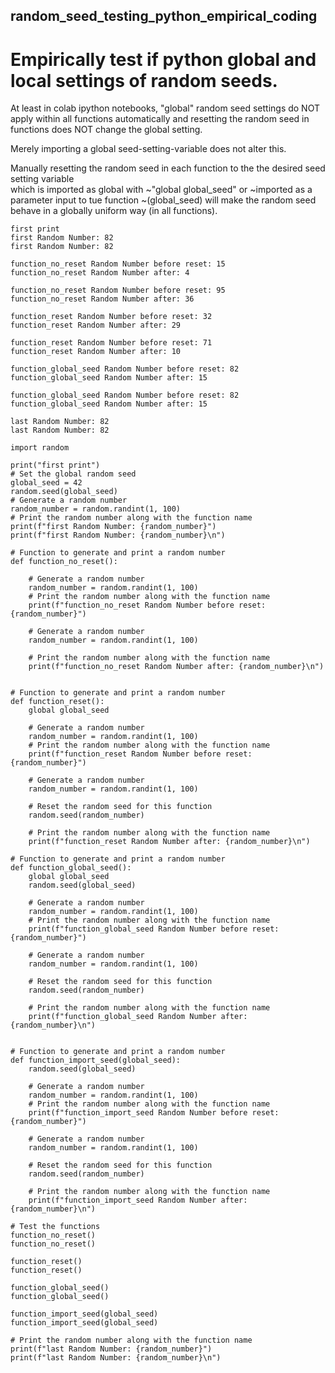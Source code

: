 
## random_seed_testing_python_empirical_coding
# Empirically test if python global and local settings of random seeds.

At least in colab ipython notebooks,
"global" random seed settings do NOT apply within all functions automatically 
and resetting the random seed in functions does NOT change the global setting.

Merely importing a global seed-setting-variable does not alter this.

Manually resetting the random seed in each function
to the the desired seed setting variable  
which is imported as global with ~"global global_seed"
or ~imported as a parameter input to tue function ~(global_seed)
will make the random seed behave in a globally uniform way (in all functions).


```
first print
first Random Number: 82
first Random Number: 82

function_no_reset Random Number before reset: 15
function_no_reset Random Number after: 4

function_no_reset Random Number before reset: 95
function_no_reset Random Number after: 36

function_reset Random Number before reset: 32
function_reset Random Number after: 29

function_reset Random Number before reset: 71
function_reset Random Number after: 10

function_global_seed Random Number before reset: 82
function_global_seed Random Number after: 15

function_global_seed Random Number before reset: 82
function_global_seed Random Number after: 15

last Random Number: 82
last Random Number: 82
```

```
import random

print("first print")
# Set the global random seed
global_seed = 42
random.seed(global_seed)
# Generate a random number
random_number = random.randint(1, 100)
# Print the random number along with the function name
print(f"first Random Number: {random_number}")
print(f"first Random Number: {random_number}\n")

# Function to generate and print a random number
def function_no_reset():

    # Generate a random number
    random_number = random.randint(1, 100)
    # Print the random number along with the function name
    print(f"function_no_reset Random Number before reset: {random_number}")

    # Generate a random number
    random_number = random.randint(1, 100)

    # Print the random number along with the function name
    print(f"function_no_reset Random Number after: {random_number}\n")


# Function to generate and print a random number
def function_reset():
    global global_seed

    # Generate a random number
    random_number = random.randint(1, 100)
    # Print the random number along with the function name
    print(f"function_reset Random Number before reset: {random_number}")

    # Generate a random number
    random_number = random.randint(1, 100)

    # Reset the random seed for this function
    random.seed(random_number)

    # Print the random number along with the function name
    print(f"function_reset Random Number after: {random_number}\n")

# Function to generate and print a random number
def function_global_seed():
    global global_seed
    random.seed(global_seed)

    # Generate a random number
    random_number = random.randint(1, 100)
    # Print the random number along with the function name
    print(f"function_global_seed Random Number before reset: {random_number}")

    # Generate a random number
    random_number = random.randint(1, 100)

    # Reset the random seed for this function
    random.seed(random_number)

    # Print the random number along with the function name
    print(f"function_global_seed Random Number after: {random_number}\n")


# Function to generate and print a random number
def function_import_seed(global_seed):
    random.seed(global_seed)

    # Generate a random number
    random_number = random.randint(1, 100)
    # Print the random number along with the function name
    print(f"function_import_seed Random Number before reset: {random_number}")

    # Generate a random number
    random_number = random.randint(1, 100)

    # Reset the random seed for this function
    random.seed(random_number)

    # Print the random number along with the function name
    print(f"function_import_seed Random Number after: {random_number}\n")

# Test the functions
function_no_reset()
function_no_reset()

function_reset()
function_reset()

function_global_seed()
function_global_seed()

function_import_seed(global_seed)
function_import_seed(global_seed)

# Print the random number along with the function name
print(f"last Random Number: {random_number}")
print(f"last Random Number: {random_number}\n")
```
